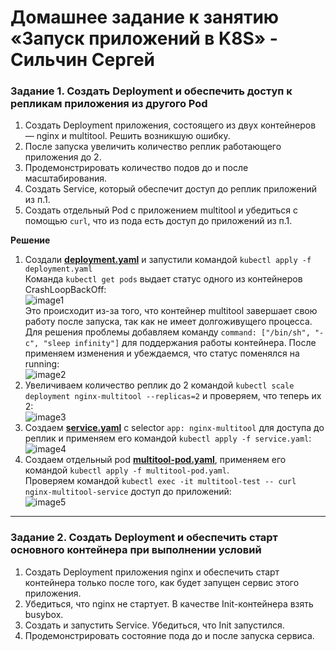 # Домашнее задание к занятию «Запуск приложений в K8S» - Сильчин Сергей

### Задание 1. Создать Deployment и обеспечить доступ к репликам приложения из другого Pod

1. Создать Deployment приложения, состоящего из двух контейнеров — nginx и multitool. Решить возникшую ошибку.
2. После запуска увеличить количество реплик работающего приложения до 2.
3. Продемонстрировать количество подов до и после масштабирования.
4. Создать Service, который обеспечит доступ до реплик приложений из п.1.
5. Создать отдельный Pod с приложением multitool и убедиться с помощью `curl`, что из пода есть доступ до приложений из п.1.

**Решение**  
1. Создали [**deployment.yaml**](https://github.com/Daimero88/netology/blob/main/kubernetes-hw/03/deployment.yaml) и запустили командой ```kubectl apply -f deployment.yaml```  
  Команда ```kubectl get pods``` выдает статус одного из контейнеров CrashLoopBackOff:  
  ![image1](https://github.com/user-attachments/assets/3717a180-282d-4147-8b1f-0785e687e219)  
  Это происходит из-за того, что контейнер multitool завершает свою работу после запуска, так как не имеет долгоживущего процесса. Для решения проблемы добавляем команду ```command: ["/bin/sh", "-c", "sleep infinity"]``` для поддержания работы контейнера. После применяем изменения и убеждаемся, что статус поменялся на running:  
  ![image2](https://github.com/user-attachments/assets/daccfdd6-4376-46ec-935d-c77dbb3f5822)  
2. Увеличиваем количество реплик до 2 командой ```kubectl scale deployment nginx-multitool --replicas=2``` и проверяем, что теперь их 2:  
   ![image3](https://github.com/user-attachments/assets/83f1ae4f-5787-4080-94a1-72d7cc1ece01)
3. Создаем [**service.yaml**](https://github.com/Daimero88/netology/blob/main/kubernetes-hw/03/service.yaml) с selector ```app: nginx-multitool``` для доступа до реплик и применяем его командой ```kubectl apply -f service.yaml```:  
   ![image4](https://github.com/user-attachments/assets/72edde22-9945-4b37-a429-d4a98d31e27d)  
4. Создаем отдельный pod [**multitool-pod.yaml**](https://github.com/Daimero88/netology/blob/main/kubernetes-hw/03/multitool-pod.yaml), применяем его командой ```kubectl apply -f multitool-pod.yaml```.  
  Проверяем командой ```kubectl exec -it multitool-test -- curl nginx-multitool-service``` доступ до приложений:  
  ![image5](https://github.com/user-attachments/assets/e496c4a4-5eba-44e9-bcd2-d642b97b0fe4)  

------

### Задание 2. Создать Deployment и обеспечить старт основного контейнера при выполнении условий

1. Создать Deployment приложения nginx и обеспечить старт контейнера только после того, как будет запущен сервис этого приложения.
2. Убедиться, что nginx не стартует. В качестве Init-контейнера взять busybox.
3. Создать и запустить Service. Убедиться, что Init запустился.
4. Продемонстрировать состояние пода до и после запуска сервиса.


